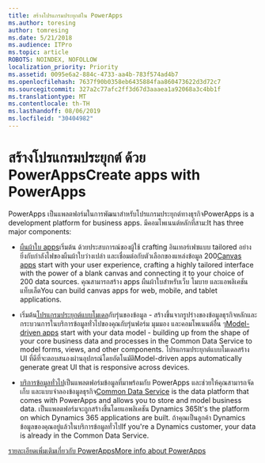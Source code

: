 ```yaml
---
title: สร้างโปรแกรมประยุกต์ใน PowerApps
ms.author: toresing
author: tomresing
ms.date: 5/21/2018
ms.audience: ITPro
ms.topic: article
ROBOTS: NOINDEX, NOFOLLOW
localization_priority: Priority
ms.assetid: 0095e6a2-884c-4733-aa4b-783f574ad4b7
ms.openlocfilehash: 7637f90b0358eb6435884faa860473622d3d72c7
ms.sourcegitcommit: 327a2c77afc2ff3d67d3aaaea1a92068a3c4bb1f
ms.translationtype: MT
ms.contentlocale: th-TH
ms.lasthandoff: 08/06/2019
ms.locfileid: "30404982"
---
```

# <a name="create-apps-with-powerapps"></a><span data-ttu-id="8a802-102">สร้างโปรแกรมประยุกต์ ด้วย PowerApps</span><span class="sxs-lookup"><span data-stu-id="8a802-102">Create apps with PowerApps</span></span>

<span data-ttu-id="8a802-103">PowerApps เป็นแพลตฟอร์มในการพัฒนาสำหรับโปรแกรมประยุกต์ทางธุรกิจ</span><span class="sxs-lookup"><span data-stu-id="8a802-103">PowerApps is a development platform for business apps.</span></span> <span data-ttu-id="8a802-104">มีคอมโพเนนต์หลักที่สาม:</span><span class="sxs-lookup"><span data-stu-id="8a802-104">It has three major components:</span></span> 
  
- <span data-ttu-id="8a802-105">[ผืนผ้าใบ apps](https://go.microsoft.com/fwlink/?linkid=874495)เริ่มต้น ด้วยประสบการณ์ของผู้ใช้ crafting อินเทอร์เฟซแบบ tailored อย่างยิ่งกับกำลังไฟของผืนผ้าใบว่างเปล่า และเชื่อมต่อกับตัวเลือกของแหล่งข้อมูล 200</span><span class="sxs-lookup"><span data-stu-id="8a802-105">[Canvas apps](https://go.microsoft.com/fwlink/?linkid=874495) start with your user experience, crafting a highly tailored interface with the power of a blank canvas and connecting it to your choice of 200 data sources.</span></span> <span data-ttu-id="8a802-106">คุณสามารถสร้าง apps ผืนผ้าใบสำหรับเว็บ โมบาย และแอพลิเคชันแท็บเล็ต</span><span class="sxs-lookup"><span data-stu-id="8a802-106">You can build canvas apps for web, mobile, and tablet applications.</span></span> 
    
- <span data-ttu-id="8a802-107">เริ่มต้น[โปรแกรมประยุกต์แบบโมเดล](https://go.microsoft.com/fwlink/?linkid=874496)กับรุ่นของข้อมูล - สร้างขึ้นจากรูปร่างของข้อมูลธุรกิจหลักและกระบวนการในบริการข้อมูลทั่วไปของคุณกับรุ่นฟอร์ม มุมมอง และคอมโพเนนต์อื่น ๆ</span><span class="sxs-lookup"><span data-stu-id="8a802-107">[Model-driven apps](https://go.microsoft.com/fwlink/?linkid=874496) start with your data model - building up from the shape of your core business data and processes in the Common Data Service to model forms, views, and other components.</span></span> <span data-ttu-id="8a802-108">โปรแกรมประยุกต์แบบโมเดลสร้าง UI ที่ดีที่จะตอบสนองผ่านอุปกรณ์โดยอัตโนมัติ</span><span class="sxs-lookup"><span data-stu-id="8a802-108">Model-driven apps automatically generate great UI that is responsive across devices.</span></span> 
    
- <span data-ttu-id="8a802-109">[บริการข้อมูลทั่วไป](https://go.microsoft.com/fwlink/?linkid=874497)เป็นแพลตฟอร์มข้อมูลที่มาพร้อมกับ PowerApps และช่วยให้คุณสามารถจัดเก็บ และแบบจำลองข้อมูลธุรกิจ</span><span class="sxs-lookup"><span data-stu-id="8a802-109">[Common Data Service](https://go.microsoft.com/fwlink/?linkid=874497) is the data platform that comes with PowerApps and allows you to store and model business data.</span></span> <span data-ttu-id="8a802-110">เป็นแพลตฟอร์มจะถูกสร้างขึ้นโดยแอพลิเคชัน Dynamics 365</span><span class="sxs-lookup"><span data-stu-id="8a802-110">It's the platform on which Dynamics 365 applications are built.</span></span> <span data-ttu-id="8a802-111">ถ้าคุณเป็นลูกค้า Dynamics ข้อมูลของคุณอยู่แล้วในบริการข้อมูลทั่วไป</span><span class="sxs-lookup"><span data-stu-id="8a802-111">If you're a Dynamics customer, your data is already in the Common Data Service.</span></span> 
    
[<span data-ttu-id="8a802-112">รายละเอียดเพิ่มเติมเกี่ยวกับ PowerApps</span><span class="sxs-lookup"><span data-stu-id="8a802-112">More info about PowerApps</span></span>](https://go.microsoft.com/fwlink/?linkid=874498)
  

